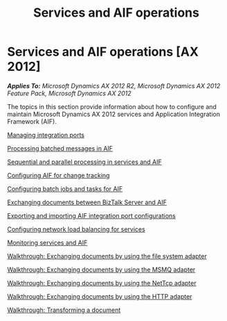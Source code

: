 ﻿---
title: Services and AIF operations
TOCTitle: Services and AIF operations
ms:assetid: 72e9566c-ce49-4321-a80f-5a9455ad9108
ms:mtpsurl: https://technet.microsoft.com/en-us/library/Gg731830(v=AX.60)
ms:contentKeyID: 35132679
ms.date: 04/17/2013
mtps_version: v=AX.60
---

# Services and AIF operations [AX 2012]


_**Applies To:** Microsoft Dynamics AX 2012 R2, Microsoft Dynamics AX 2012 Feature Pack, Microsoft Dynamics AX 2012_

The topics in this section provide information about how to configure and maintain Microsoft Dynamics AX 2012 services and Application Integration Framework (AIF).

[Managing integration ports](managing-integration-ports.md)

[Processing batched messages in AIF](processing-batched-messages-in-aif.md)

[Sequential and parallel processing in services and AIF](sequential-and-parallel-processing-in-services-and-aif.md)

[Configuring AIF for change tracking](configuring-aif-for-change-tracking.md)

[Configuring batch jobs and tasks for AIF](configuring-batch-jobs-and-tasks-for-aif.md)

[Exchanging documents between BizTalk Server and AIF](exchanging-documents-between-biztalk-server-and-aif.md)

[Exporting and importing AIF integration port configurations](exporting-and-importing-aif-integration-port-configurations.md)

[Configuring network load balancing for services](configuring-network-load-balancing-for-services.md)

[Monitoring services and AIF](monitoring-services-and-aif.md)

[Walkthrough: Exchanging documents by using the file system adapter](walkthrough-exchanging-documents-by-using-the-file-system-adapter.md)

[Walkthrough: Exchanging documents by using the MSMQ adapter](walkthrough-exchanging-documents-by-using-the-msmq-adapter.md)

[Walkthrough: Exchanging documents by using the NetTcp adapter](walkthrough-exchanging-documents-by-using-the-nettcp-adapter.md)

[Walkthrough: Exchanging documents by using the HTTP adapter](walkthrough-exchanging-documents-by-using-the-http-adapter.md)

[Walkthrough: Transforming a document](walkthrough-transforming-a-document.md)

